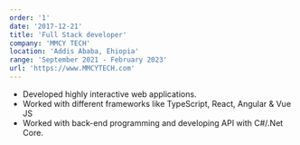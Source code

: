 ```yaml
---
order: '1'
date: '2017-12-21'
title: 'Full Stack developer'
company: 'MMCY TECH'
location: 'Addis Ababa, Ehiopia'
range: 'September 2021 - February 2023'
url: 'https://www.MMCYTECH.com'
---
```


- Developed highly interactive web applications.
- Worked with different frameworks like TypeScript, React, Angular & Vue JS
-  Worked with back-end programming and developing API with C#/.Net Core.